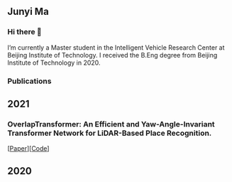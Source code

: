 ## Junyi Ma

### Hi there 👋

I’m currently a Master student in the Intelligent Vehicle Research Center at Beijing Institute of Technology. I received the B.Eng degree from Beijing Institute of Technology in 2020.

### Publications

## 2021  
### OverlapTransformer: An Efficient and Yaw-Angle-Invariant Transformer Network for LiDAR-Based Place Recognition.  
[[Paper](https://ieeexplore.ieee.org/document/9785497)][[Code](https://github.com/haomo-ai/OverlapTransformer)]


## 2020  

